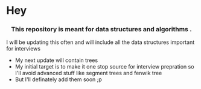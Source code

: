 # Hey <a href="https://www.google.com/url?sa=i&url=https%3A%2F%2Fwww.pinterest.com%2Fpin%2F496803402650015329%2F&psig=AOvVaw0bqEQqTjZGhbJIc_qXeWuH&ust=1620644830671000&source=images&cd=vfe&ved=0CAIQjRxqFwoTCLijwc26vPACFQAAAAAdAAAAABAN"></a>
<h3 align="center">This repository is meant for data structures and algorithms .</h3>
<p>I will be updating this often and will include all the data structures important for interviews</p>
<ul>
  <li>My next update will contain trees</li>
  <li>My initial target is to make it one stop source for interview prepration so I'll avoid advanced stuff like segment trees and fenwik tree</li>
  <li>But I'll definately add them soon ;p</li>
</ul>


